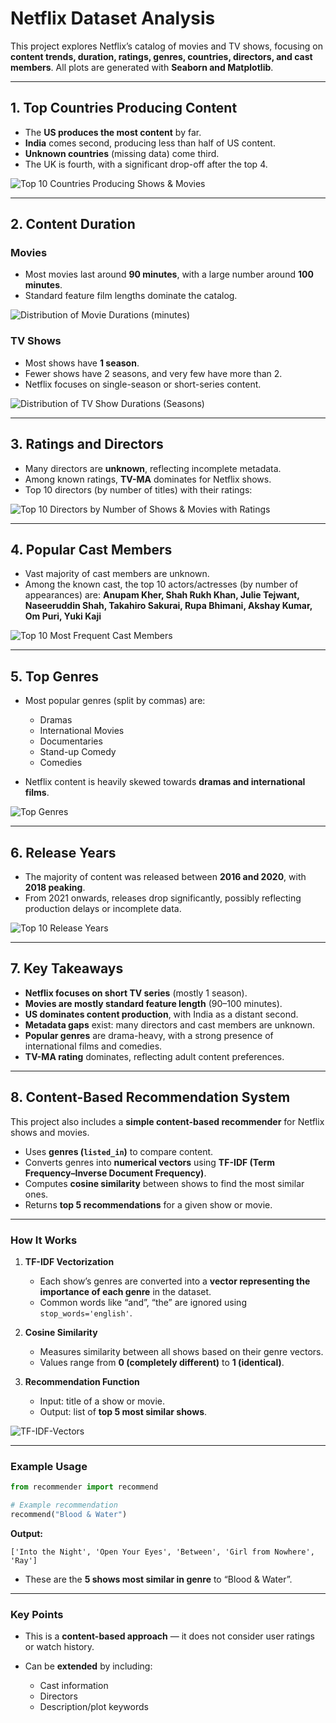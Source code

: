 # Netflix Dataset Analysis

This project explores Netflix’s catalog of movies and TV shows, focusing on **content trends, duration, ratings, genres, countries, directors, and cast members**. All plots are generated with **Seaborn and Matplotlib**.

---

## **1. Top Countries Producing Content**

* The **US produces the most content** by far.
* **India** comes second, producing less than half of US content.
* **Unknown countries** (missing data) come third.
* The UK is fourth, with a significant drop-off after the top 4.

![Top 10 Countries Producing Shows & Movies](top_10_countries.png)

---

## **2. Content Duration**

### **Movies**

* Most movies last around **90 minutes**, with a large number around **100 minutes**.
* Standard feature film lengths dominate the catalog.

![Distribution of Movie Durations (minutes)](movies_duration_distribution.png)

### **TV Shows**

* Most shows have **1 season**.
* Fewer shows have 2 seasons, and very few have more than 2.
* Netflix focuses on single-season or short-series content.

![Distribution of TV Show Durations (Seasons)](shows_season_distribution.png)

---

## **3. Ratings and Directors**

* Many directors are **unknown**, reflecting incomplete metadata.
* Among known ratings, **TV-MA** dominates for Netflix shows.
* Top 10 directors (by number of titles) with their ratings:

![Top 10 Directors by Number of Shows & Movies with Ratings](top_directors_ratings.png)

---

## **4. Popular Cast Members**

* Vast majority of cast members are unknown.
* Among the known cast, the top 10 actors/actresses (by number of appearances) are:
  **Anupam Kher, Shah Rukh Khan, Julie Tejwant, Naseeruddin Shah, Takahiro Sakurai, Rupa Bhimani, Akshay Kumar, Om Puri, Yuki Kaji**

![Top 10 Most Frequent Cast Members](top_cast_members.png)

---

## **5. Top Genres**

* Most popular genres (split by commas) are:

  * Dramas
  * International Movies
  * Documentaries
  * Stand-up Comedy
  * Comedies

* Netflix content is heavily skewed towards **dramas and international films**.

![Top Genres](top_10_genres.png)

---

## **6. Release Years**

* The majority of content was released between **2016 and 2020**, with **2018 peaking**.
* From 2021 onwards, releases drop significantly, possibly reflecting production delays or incomplete data.

![Top 10 Release Years](top_10_release_years.png)

---

## **7. Key Takeaways**

* **Netflix focuses on short TV series** (mostly 1 season).
* **Movies are mostly standard feature length** (90–100 minutes).
* **US dominates content production**, with India as a distant second.
* **Metadata gaps** exist: many directors and cast members are unknown.
* **Popular genres** are drama-heavy, with a strong presence of international films and comedies.
* **TV-MA rating** dominates, reflecting adult content preferences.

---

## **8. Content-Based Recommendation System**

This project also includes a **simple content-based recommender** for Netflix shows and movies.

* Uses **genres (`listed_in`)** to compare content.
* Converts genres into **numerical vectors** using **TF-IDF (Term Frequency–Inverse Document Frequency)**.
* Computes **cosine similarity** between shows to find the most similar ones.
* Returns **top 5 recommendations** for a given show or movie.

---

### **How It Works**

1. **TF-IDF Vectorization**

   * Each show’s genres are converted into a **vector representing the importance of each genre** in the dataset.
   * Common words like “and”, “the” are ignored using `stop_words='english'`.

2. **Cosine Similarity**

   * Measures similarity between all shows based on their genre vectors.
   * Values range from **0 (completely different)** to **1 (identical)**.

3. **Recommendation Function**

   * Input: title of a show or movie.
   * Output: list of **top 5 most similar shows**.

![TF-IDF-Vectors](TF-IDF.png)

---

### **Example Usage**

```python
from recommender import recommend

# Example recommendation
recommend("Blood & Water")
```

**Output:**

```
['Into the Night', 'Open Your Eyes', 'Between', 'Girl from Nowhere', 'Ray']
```

* These are the **5 shows most similar in genre** to “Blood & Water”.

---

### **Key Points**

* This is a **content-based approach** — it does not consider user ratings or watch history.
* Can be **extended** by including:

  * Cast information
  * Directors
  * Description/plot keywords
